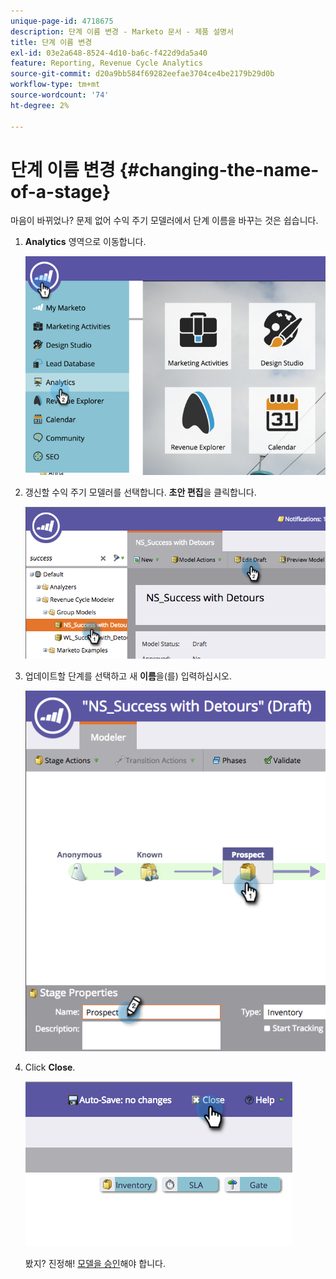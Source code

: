 ```yaml
---
unique-page-id: 4718675
description: 단계 이름 변경 - Marketo 문서 - 제품 설명서
title: 단계 이름 변경
exl-id: 03e2a648-8524-4d10-ba6c-f422d9da5a40
feature: Reporting, Revenue Cycle Analytics
source-git-commit: d20a9bb584f69282eefae3704ce4be2179b29d0b
workflow-type: tm+mt
source-wordcount: '74'
ht-degree: 2%

---
```


# 단계 이름 변경 {#changing-the-name-of-a-stage}

마음이 바뀌었나? 문제 없어 수익 주기 모델러에서 단계 이름을 바꾸는 것은 쉽습니다.

1. **Analytics** 영역으로 이동합니다.

   ![](assets/image2015-4-27-23-3a18-3a34.png)

1. 갱신할 수익 주기 모델러를 선택합니다. **초안 편집**&#x200B;을 클릭합니다.

   ![](assets/image2015-4-27-17-3a36-3a33.png)

1. 업데이트할 단계를 선택하고 새 **이름**&#x200B;을(를) 입력하십시오.

   ![](assets/image2015-4-27-17-3a40-3a46.png)

1. Click **Close**.

   ![](assets/image2015-4-27-17-3a41-3a51.png)

   봤지? 진정해! [모델을 승인](/help/marketo/product-docs/reporting/revenue-cycle-analytics/revenue-cycle-models/approve-unapprove-a-revenue-model.md)해야 합니다.
